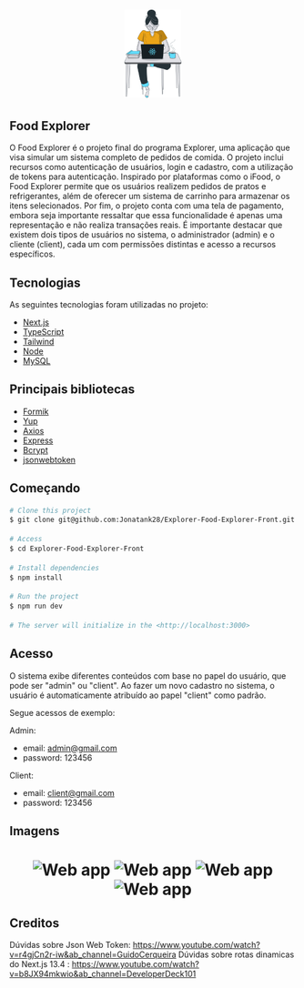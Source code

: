 <h1 align="center">

<img src="https://raw.githubusercontent.com/khalleb/ignews/main/public/images/avatar.svg" alt="rocketshoes" width="100px"/>

</h1>

## Food Explorer

O Food Explorer é o projeto final do programa Explorer, uma aplicação que visa simular um sistema completo de pedidos de comida. O projeto inclui recursos como autenticação de usuários, login e cadastro, com a utilização de tokens para autenticação. Inspirado por plataformas como o iFood, o Food Explorer permite que os usuários realizem pedidos de pratos e refrigerantes, além de oferecer um sistema de carrinho para armazenar os itens selecionados. Por fim, o projeto conta com uma tela de pagamento, embora seja importante ressaltar que essa funcionalidade é apenas uma representação e não realiza transações reais. É importante destacar que existem dois tipos de usuários no sistema, o administrador (admin) e o cliente (client), cada um com permissões distintas e acesso a recursos específicos.
<br>

## Tecnologias

As seguintes tecnologias foram utilizadas no projeto:

-   [Next.js](https://nextjs.org/)
-   [TypeScript](https://www.typescriptlang.org/)
-   [Tailwind](https://tailwindcss.com/)
-   [Node](https://nodejs.org/en)
-   [MySQL](https://www.mysql.com/)

## Principais bibliotecas

-   [Formik](https://formik.org/)
-   [Yup](https://github.com/jquense/yup)
-   [Axios](https://axios-http.com/)
-   [Express](https://expressjs.com/)
-   [Bcrypt](https://www.npmjs.com/package/bcrypt)
-   [jsonwebtoken](https://jwt.io/)

## Começando

```bash
# Clone this project
$ git clone git@github.com:Jonatank28/Explorer-Food-Explorer-Front.git

# Access
$ cd Explorer-Food-Explorer-Front

# Install dependencies
$ npm install

# Run the project
$ npm run dev

# The server will initialize in the <http://localhost:3000>
```

## Acesso

O sistema exibe diferentes conteúdos com base no papel do usuário, que pode ser "admin" ou "client". Ao fazer um novo cadastro no sistema, o usuário é automaticamente atribuído ao papel "client" como padrão.

Segue acessos de exemplo:

Admin:

-   email: admin@gmail.com
-   password: 123456

Client:

-   email: client@gmail.com
-   password: 123456

## Imagens

<h1 align="center">
    <img alt = "Web app" src = "./.github/image-01.png" width = "500px" />
    <img alt = "Web app" src = "./.github/image-02.png" width = "500px" />
    <img alt = "Web app" src = "./.github/image-03.png" width = "500px" />
    <img alt = "Web app" src = "./.github/image-04.png" width = "500px" />
</h1>

## Creditos

Dúvidas sobre Json Web Token: https://www.youtube.com/watch?v=r4gjCn2r-iw&ab_channel=GuidoCerqueira
Dúvidas sobre rotas dinamicas do Next.js 13.4 : https://www.youtube.com/watch?v=b8JX94mkwio&ab_channel=DeveloperDeck101
